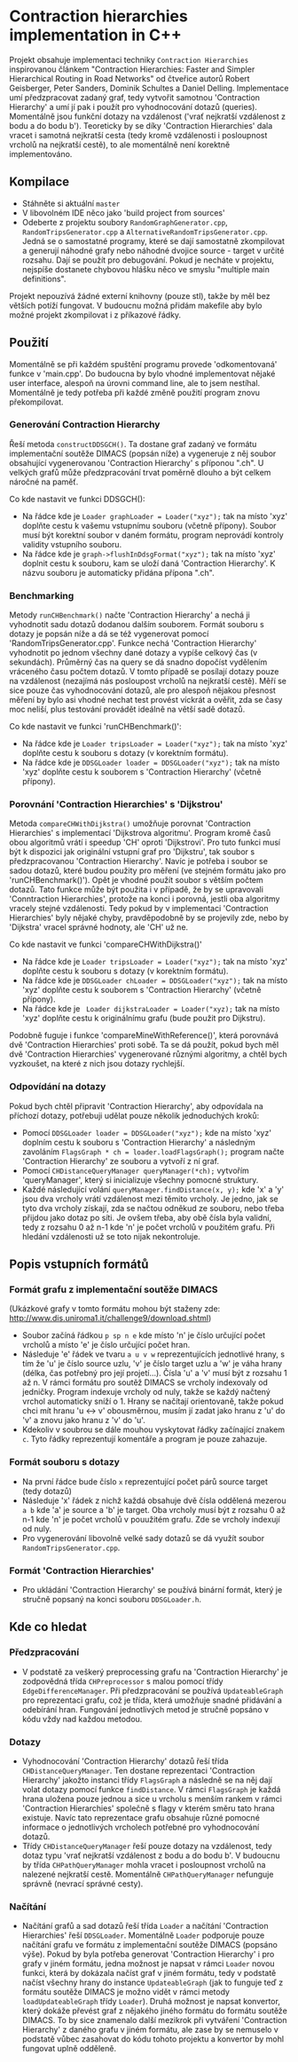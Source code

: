 Contraction hierarchies implementation in C++
=============================================

Projekt obsahuje implementaci techniky `Contraction Hierarchies` inspirovanou článkem "Contraction Hierarchies: Faster and Simpler Hierarchical
Routing in Road Networks" od čtveřice autorů Robert Geisberger, Peter Sanders, Dominik Schultes a Daniel Delling. Implementace umí předzpracovat
zadaný graf, tedy vytvořit samotnou 'Contraction Hierarchy' a umí jí pak i použít pro vyhodnocování dotazů (queries). Momentálně jsou funkční
dotazy na vzdálenost ('vrať nejkratší vzdálenost z bodu a do bodu b'). Teoreticky by se díky 'Contraction Hierarchies' dala vracet i samotná
nejkratší cesta (tedy kromě vzdálenosti i posloupnost vrcholů na nejkratší cestě), to ale momentálně není korektně implementováno.

Kompilace
---------
- Stáhněte si aktuální `master`
- V libovolném IDE něco jako 'build project from sources'
- Odeberte z projektu soubory `RandomGraphGenerator.cpp`, `RandomTripsGenerator.cpp` a `AlternativeRandomTripsGenerator.cpp`. Jedná se o samostatné programy, které se dají samostatně zkompilovat a generují náhodné grafy nebo náhodné dvojice source - target v určité rozsahu. Dají se použít pro debugování. Pokud je necháte v projektu, nejspíše dostanete chybovou hlášku něco ve smyslu "multiple main definitions".

Projekt nepouzívá žádné externí knihovny (pouze stl), takže by měl bez větších potíží fungovat. V budoucnu možná přidám makefile aby bylo možné projekt zkompilovat i z příkazové řádky.

Použití
-------
Momentálně se při každém spuštění programu provede 'odkomentovaná' funkce v 'main.cpp'. Do budoucna by bylo vhodné implementovat nějaké user interface, alespoň na úrovni command line, ale to jsem nestíhal. Momentálně je tedy potřeba při každé změně použití program znovu překompilovat.

### Generování Contraction Hierarchy
Řeší metoda `constructDDSGCH()`. Ta dostane graf zadaný ve formátu implementační soutěže DIMACS (popsán níže) a vygeneruje z něj soubor obsahující vygenerovanou 'Contraction Hierarchy' s příponou ".ch". U velkých grafů může předzpracování trvat poměrně dlouho a být celkem náročné na paměť.

Co kde nastavit ve funkci DDSGCH():
- Na řádce kde je `Loader graphLoader = Loader("xyz");` tak na místo 'xyz' doplňte cestu k vašemu vstupnímu souboru (včetně přípony). Soubor musí být korektní soubor v daném formátu, program neprovádí kontroly validity vstupního souboru.
- Na řádce kde je `graph->flushInDdsgFormat("xyz");` tak na místo 'xyz' doplnit cestu k souboru, kam se uloží daná 'Contraction Hierarchy'. K názvu souboru je automaticky přidána přípona ".ch".

### Benchmarking
Metody `runCHBenchmark()` načte 'Contraction Hierarchy' a nechá ji vyhodnotit sadu dotazů dodanou dalším souborem. Formát souboru s dotazy je popsán níže a dá se též vygenerovat pomocí 'RandomTripsGenerator.cpp'. Funkce nechá 'Contraction Hierarchy' vyhodnotit po jednom všechny dané dotazy a vypíše celkový čas (v sekundách). Průměrný čas na query se dá snadno dopočíst vydělením vráceného času počtem dotazů. V tomto případě se posílají dotazy pouze na vzdálenost (nezajímá nás posloupost vrcholů na nejkratší cestě). 
Měří se sice pouze čas vyhodnocování dotazů, ale pro alespoň nějakou přesnost měření by bylo asi vhodné nechat test provést víckrát a ověřit, zda se časy moc neliší, plus testování provádět ideálně na větší sadě dotazů.

Co kde nastavit ve funkci 'runCHBenchmark()':
- Na řádce kde je `Loader tripsLoader = Loader("xyz");` tak na místo 'xyz' doplňte cestu k souboru s dotazy (v korektním formátu).
- Na řádce kde je `DDSGLoader loader = DDSGLoader("xyz");` tak na místo 'xyz' doplňte cestu k souborem s 'Contraction Hierarchy' (včetně přípony).

### Porovnání 'Contraction Hierarchies' s 'Dijkstrou'
Metoda `compareCHWithDijkstra()` umožňuje porovnat 'Contraction Hierarchies' s implementací 'Dijkstrova algoritmu'. Program kromě časů obou algoritmů vrátí i speedup 'CH' oproti 'Dijkstrovi'. Pro tuto funkci musí být k dispozici jak originální vstupní graf pro 'Dijkstru', tak soubor s předzpracovanou 'Contraction Hierarchy'.
Navíc je potřeba i soubor se sadou dotazů, které budou použity pro měření (ve stejném formátu jako pro 'runCHBenchmark()'). Opět je vhodné použít soubor s větším počtem dotazů. Tato funkce může být použita i v případě, že by se upravovali 'Conntraction Hierarchies', protože na konci i porovná, jestli oba algoritmy vracely stejné vzdálenosti. Tedy pokud by v implementaci 'Contraction Hierarchies' byly nějaké chyby, pravděpodobně by se projevily zde, nebo by 'Dijkstra' vracel správné hodnoty, ale 'CH' už ne.

Co kde nastavit ve funkci 'compareCHWithDijkstra()'
- Na řádce kde je `Loader tripsLoader = Loader("xyz");` tak na místo 'xyz' doplňte cestu k souboru s dotazy (v korektním formátu).
- Na řádce kde je `DDSGLoader chLoader = DDSGLoader("xyz");` tak na místo 'xyz' doplňte cestu k souborem s 'Contraction Hierarchy' (včetně přípony).
- Na řádce kde je ` Loader dijkstraLoader = Loader("xyz);` tak na místo 'xyz' doplňte cestu k originálnímu grafu (bude použit pro Dijkstru).
 

Podobně fuguje i funkce 'compareMineWithReference()', která porovnává dvě 'Contraction Hierarchies' proti sobě. Ta se dá použít, pokud bych měl dvě 'Contraction Hierarchies' vygenerované různými algoritmy, a chtěl bych vyzkoušet, na které z nich jsou dotazy rychlejší.

### Odpovídání na dotazy
Pokud bych chtěl připravit 'Contraction Hierarchy', aby odpovídala na příchozí dotazy, potřebuji udělat pouze několik jednoduchých kroků:
- Pomocí `DDSGLoader loader = DDSGLoader("xyz");` kde na místo 'xyz' doplním cestu k souboru s 'Contraction Hierarchy' a následným zavoláním `FlagsGraph * ch = loader.loadFlagsGraph();` program načte 'Contraction Hierarchy' ze souboru a vytvoří z ní graf.
- Pomocí `CHDistanceQueryManager queryManager(*ch);` vytvořím 'queryManager', který si inicializuje všechny pomocné struktury.
- Každé následující volání `queryManager.findDistance(x, y);` kde 'x' a 'y' jsou dva vrcholy vrátí vzdálenost mezi těmito vrcholy. Je jedno, jak se tyto dva vrcholy získají, zda se načtou odněkud ze souboru, nebo třeba přijdou jako dotaz po síti. Je ovšem třeba, aby obě čísla byla validní, tedy z rozsahu 0 až n-1 kde 'n' je počet vrcholů v použitém grafu. Při hledání vzdálenosti už se toto nijak nekontroluje.

Popis vstupních formátů
-----------------------

### Formát grafu z implementační soutěže DIMACS 
(Ukázkové grafy v tomto formátu mohou být staženy zde: http://www.dis.uniroma1.it/challenge9/download.shtml)

- Soubor začíná řádkou `p sp n e` kde místo 'n' je číslo určující počet vrcholů a místo 'e' je číslo určující počet hran.
- Následuje 'e' řádek ve tvaru `a u v w` reprezentujících jednotlivé hrany, s tím že 'u' je číslo source uzlu, 'v' je číslo target uzlu a 'w' je váha hrany (délka, čas potřebný pro její projetí...). Čísla 'u' a 'v' musí být z rozsahu 1 až n. V rámci formátu pro soutěž DIMACS se vrcholy indexovaly od jedničky. Program indexuje vrcholy od nuly, takže se každý načtený vrchol automaticky sníží o 1. Hrany se načítají orientovaně, takže pokud chci mít hranu 'u <-> v' obousměrnou, musím jí zadat jako hranu z 'u' do 'v' a znovu jako hranu z 'v' do 'u'.
- Kdekoliv v soubrou se dále mouhou vyskytovat řádky začínající znakem `c`. Tyto řádky reprezentují komentáře a program je pouze zahazuje.


### Formát souboru s dotazy
- Na první řádce bude číslo `x` reprezentující počet párů source target (tedy dotazů)
- Následuje 'x' řádek z nichž každá obsahuje dvě čísla oddělená mezerou `a b` kde 'a' je source a 'b' je target. Oba vrcholy musí být z rozsahu 0 až n-1 kde 'n' je počet vrcholů v pouužitém grafu. Zde se vrcholy indexují od nuly.
- Pro vygenerování libovolně velké sady dotazů se dá využít soubor `RandomTripsGenerator.cpp`.

### Formát 'Contraction Hierarchies'
- Pro ukládání 'Contraction Hierarchy' se používá binární formát, který je stručně popsaný na konci souboru `DDSGLoader.h`.


Kde co hledat
-------------

### Předzpracování
- V podstatě za veškerý preprocessing grafu na 'Contraction Hierarchy' je zodpovědná třída `CHPreprocessor` s malou pomocí třídy `EdgeDifferenceManager`. Při předzpracování se používá `UpdateableGraph` pro reprezentaci grafu, což je třída, která umožňuje snadné přidávání a odebírání hran. Fungování jednotlivých metod je stručně popsáno v kódu vždy nad každou metodou.

### Dotazy
- Vyhodnocování 'Contraction Hierarchy' dotazů řeší třída `CHDistanceQueryManager`. Ten dostane reprezentaci 'Contraction Hierarchy' jakožto instanci třídy `FlagsGraph` a následně se na něj dají volat dotazy pomocí funkce `findDistance`. V rámci `FlagsGraph` je každá hrana uložena pouze jednou a sice u vrcholu s menším rankem v rámci 'Contraction Hierarchies' společně s flagy v kterém směru tato hrana existuje. Navíc tato reprezentace grafu obsahuje různé pomocné informace o jednotlivých vrcholech potřebné pro vyhodnocování dotazů.
- Třídy `CHDistanceQueryManager` řeší pouze dotazy na vzdálenost, tedy dotaz typu 'vrať nejkratší vzdálenost z bodu a do bodu b'. V budoucnu by třída `CHPathQueryManager` mohla vracet i posloupnost vrcholů na nalezené nejkratší cestě. Momentálně `CHPathQueryManager` nefunguje správně (nevrací správné cesty).

### Načítání
- Načítání grafů a sad dotazů řeší třída `Loader` a načítání 'Contraction Hierarchies' řeší `DDSGLoader`. Momentálně `Loader` podporuje pouze načítání grafu ve formátu z implementační soutěže DIMACS (popsáno výše). Pokud by byla potřeba generovat 'Contraction Hierarchy' i pro grafy v jiném formátu, jedna možnost je napsat v rámci `Loader` novou funkci, která by dokázala načíst graf v jiném formátu, tedy v podstatě načíst všechny hrany do instance `UpdateableGraph` (jak to funguje teď z formátu soutěže DIMACS je možno vidět v rámci metody `loadUpdateableGraph` třídy `Loader`). Druhá možnost je napsat konvertor, který dokáže převést graf z nějakého jiného formátu do formátu soutěže DIMACS. To by sice znamenalo další mezikrok při vytváření 'Contraction Hierarchy' z daného grafu v jiném formátu, ale zase by se nemuselo v podstatě vůbec zasahovat do kódu tohoto projektu a konvertor by mohl fungovat uplně odděleně.